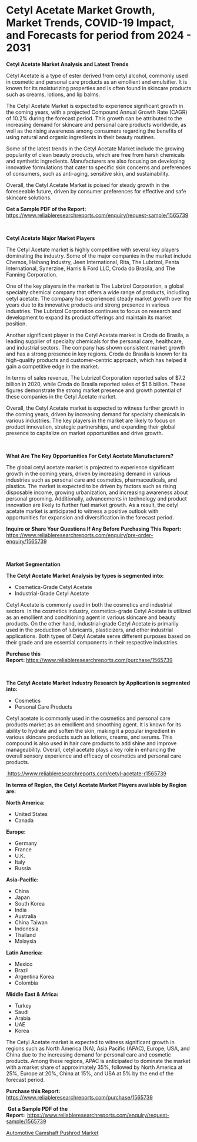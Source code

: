 <p><h1>Cetyl Acetate Market Growth, Market Trends, COVID-19 Impact, and Forecasts for period from 2024 - 2031</h1></p><p><strong>Cetyl Acetate Market Analysis and Latest Trends</strong></p>
<p><p>Cetyl Acetate is a type of ester derived from cetyl alcohol, commonly used in cosmetic and personal care products as an emollient and emulsifier. It is known for its moisturizing properties and is often found in skincare products such as creams, lotions, and lip balms.</p><p>The Cetyl Acetate Market is expected to experience significant growth in the coming years, with a projected Compound Annual Growth Rate (CAGR) of 10.2% during the forecast period. This growth can be attributed to the increasing demand for skincare and personal care products worldwide, as well as the rising awareness among consumers regarding the benefits of using natural and organic ingredients in their beauty routines.</p><p>Some of the latest trends in the Cetyl Acetate Market include the growing popularity of clean beauty products, which are free from harsh chemicals and synthetic ingredients. Manufacturers are also focusing on developing innovative formulations that cater to specific skin concerns and preferences of consumers, such as anti-aging, sensitive skin, and sustainability.</p><p>Overall, the Cetyl Acetate Market is poised for steady growth in the foreseeable future, driven by consumer preferences for effective and safe skincare solutions.</p></p>
<p><strong>Get a Sample PDF of the Report:&nbsp;</strong> <a href="https://www.reliableresearchreports.com/enquiry/request-sample/1565739">https://www.reliableresearchreports.com/enquiry/request-sample/1565739</a></p>
<p>&nbsp;</p>
<p><strong>Cetyl Acetate Major Market Players</strong></p>
<p><p>The Cetyl Acetate market is highly competitive with several key players dominating the industry. Some of the major companies in the market include Chemos, Haihang Industry, Jeen International, Rita, The Lubrizol, Penta International, Synerzine, Harris & Ford LLC, Croda do Brasila, and The Fanning Corporation.</p><p>One of the key players in the market is The Lubrizol Corporation, a global specialty chemical company that offers a wide range of products, including cetyl acetate. The company has experienced steady market growth over the years due to its innovative products and strong presence in various industries. The Lubrizol Corporation continues to focus on research and development to expand its product offerings and maintain its market position.</p><p>Another significant player in the Cetyl Acetate market is Croda do Brasila, a leading supplier of specialty chemicals for the personal care, healthcare, and industrial sectors. The company has shown consistent market growth and has a strong presence in key regions. Croda do Brasila is known for its high-quality products and customer-centric approach, which has helped it gain a competitive edge in the market.</p><p>In terms of sales revenue, The Lubrizol Corporation reported sales of $7.2 billion in 2020, while Croda do Brasila reported sales of $1.6 billion. These figures demonstrate the strong market presence and growth potential of these companies in the Cetyl Acetate market.</p><p>Overall, the Cetyl Acetate market is expected to witness further growth in the coming years, driven by increasing demand for specialty chemicals in various industries. The key players in the market are likely to focus on product innovation, strategic partnerships, and expanding their global presence to capitalize on market opportunities and drive growth.</p></p>
<p>&nbsp;</p>
<p><strong>What Are The Key Opportunities For Cetyl Acetate Manufacturers?</strong></p>
<p><p>The global cetyl acetate market is projected to experience significant growth in the coming years, driven by increasing demand in various industries such as personal care and cosmetics, pharmaceuticals, and plastics. The market is expected to be driven by factors such as rising disposable income, growing urbanization, and increasing awareness about personal grooming. Additionally, advancements in technology and product innovation are likely to further fuel market growth. As a result, the cetyl acetate market is anticipated to witness a positive outlook with opportunities for expansion and diversification in the forecast period.</p></p>
<p><strong>Inquire or Share Your Questions If Any Before Purchasing This Report:</strong> <a href="https://www.reliableresearchreports.com/enquiry/pre-order-enquiry/1565739">https://www.reliableresearchreports.com/enquiry/pre-order-enquiry/1565739</a></p>
<p>&nbsp;</p>
<p><strong>Market Segmentation</strong></p>
<p><strong>The Cetyl Acetate Market Analysis by types is segmented into:</strong></p>
<p><ul><li>Cosmetics-Grade Cetyl Acetate</li><li>Industrial-Grade Cetyl Acetate</li></ul></p>
<p><p>Cetyl Acetate is commonly used in both the cosmetics and industrial sectors. In the cosmetics industry, cosmetics-grade Cetyl Acetate is utilized as an emollient and conditioning agent in various skincare and beauty products. On the other hand, industrial-grade Cetyl Acetate is primarily used in the production of lubricants, plasticizers, and other industrial applications. Both types of Cetyl Acetate serve different purposes based on their grade and are essential components in their respective industries.</p></p>
<p><strong>Purchase this Report:&nbsp;</strong><a href="https://www.reliableresearchreports.com/purchase/1565739">https://www.reliableresearchreports.com/purchase/1565739</a></p>
<p>&nbsp;</p>
<p><strong>The Cetyl Acetate Market Industry Research by Application is segmented into:</strong></p>
<p><ul><li>Cosmetics</li><li>Personal Care Products</li></ul></p>
<p><p>Cetyl acetate is commonly used in the cosmetics and personal care products market as an emollient and smoothing agent. It is known for its ability to hydrate and soften the skin, making it a popular ingredient in various skincare products such as lotions, creams, and serums. This compound is also used in hair care products to add shine and improve manageability. Overall, cetyl acetate plays a key role in enhancing the overall sensory experience and efficacy of cosmetics and personal care products.</p></p>
<p><a href="https://www.reliableresearchreports.com/cetyl-acetate-r1565739">&nbsp;https://www.reliableresearchreports.com/cetyl-acetate-r1565739</a></p>
<p><strong>In terms of Region, the Cetyl Acetate Market Players available by Region are:</strong></p>
<p>
    <p> <strong> North America: </strong>
        <ul>
            <li>United States</li>
            <li>Canada</li>
        </ul>
        </p> 
    <p> <strong> Europe: </strong>
        <ul>
            <li>Germany</li>
            <li>France</li>
            <li>U.K.</li>
            <li>Italy</li>
            <li>Russia</li>
        </ul>
        </p> 
    <p> <strong> Asia-Pacific: </strong>
        <ul>
            <li>China</li>
            <li>Japan</li>
            <li>South Korea</li>
            <li>India</li>
            <li>Australia</li>
            <li>China Taiwan</li>
            <li>Indonesia</li>
            <li>Thailand</li>
            <li>Malaysia</li>
        </ul>
        </p> 
    <p> <strong> Latin America: </strong>
        <ul>
            <li>Mexico</li>
            <li>Brazil</li>
            <li>Argentina Korea</li>
            <li>Colombia</li>
        </ul>
        </p> 
    <p> <strong> Middle East & Africa: </strong>
        <ul>
            <li>Turkey</li>
            <li>Saudi</li>
            <li>Arabia</li>
            <li>UAE</li>
            <li>Korea</li>
        </ul>
    </p>
    </p>
<p><p>The Cetyl Acetate market is expected to witness significant growth in regions such as North America (NA), Asia Pacific (APAC), Europe, USA, and China due to the increasing demand for personal care and cosmetic products. Among these regions, APAC is anticipated to dominate the market with a market share of approximately 35%, followed by North America at 25%, Europe at 20%, China at 15%, and USA at 5% by the end of the forecast period.</p></p>
<p><strong>Purchase this Report: </strong><a href="https://www.reliableresearchreports.com/purchase/1565739">https://www.reliableresearchreports.com/purchase/1565739</a></p>
<p>&nbsp;<strong>Get a Sample PDF of the Report:&nbsp;&nbsp;</strong><a href="https://www.reliableresearchreports.com/enquiry/request-sample/1565739">https://www.reliableresearchreports.com/enquiry/request-sample/1565739</a></p>
<p><strong></strong></p>
<p><p><a href="https://github.com/almainyongb/Market-Research-Report-List-1/blob/main/automotive-camshaft-pushrod-market.md">Automotive Camshaft Pushrod Market</a></p></p>